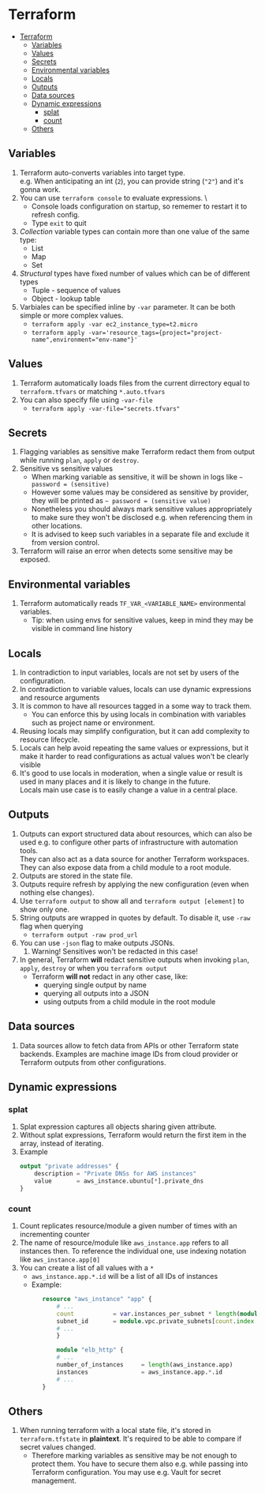 # Terraform

- [Terraform](#terraform)
  - [Variables](#variables)
  - [Values](#values)
  - [Secrets](#secrets)
  - [Environmental variables](#environmental-variables)
  - [Locals](#locals)
  - [Outputs](#outputs)
  - [Data sources](#data-sources)
  - [Dynamic expressions](#dynamic-expressions)
    - [splat](#splat)
    - [count](#count)
  - [Others](#others)


## Variables

1. Terraform auto-converts variables into target type. \
    e.g. When anticipating an int (`2`), you can provide string (`"2"`) and it's gonna work.
2. You can use `terraform console` to evaluate expressions. \
    - Console loads configuration on startup, so rememer to restart it to refresh config.
    - Type `exit` to quit
3. *Collection* variable types can contain more than one value of the same type:
   - List
   - Map
   - Set
4. *Structural* types have fixed number of values which can be of different types
   - Tuple - sequence of values
   - Object - lookup table
5. Varbiales can be specified inline by `-var` parameter. It can be both simple or more complex values.
    - `terraform apply -var ec2_instance_type=t2.micro`
    - `terraform apply -var='resource_tags={project="project-name",environment="env-name"}'`

## Values

1. Terraform automatically loads files from the current dirrectory equal to `terraform.tfvars` or matching `*.auto.tfvars`
2. You can also specify file using `-var-file`
    - `terraform apply -var-file="secrets.tfvars"`

## Secrets

1. Flagging variables as sensitive make Terraform redact them from output while running `plan`, `apply` or `destroy`.
2. Sensitive vs sensitive values
   - When marking variable as sensitive, it will be shown in logs like `~ password = (sensitive)`
   -  However some values may be considered as sensitive by provider, they will be printed as `~ password = (sensitive value)`
   - Nonetheless you should always mark sensitive values appropriately to make sure they won't be disclosed e.g. when referencing them in other locations.
   - It is advised to keep such variables in a separate file and exclude it from version control.
3. Terraform will raise an error when detects some sensitive may be exposed.

## Environmental variables

1. Terraform automatically reads `TF_VAR_<VARIABLE_NAME>` environmental variables.
   - Tip: when using envs for sensitive values, keep in mind they may be visible in command line history

## Locals

1. In contradiction to input variables, locals are not set by users of the configuration.
2. In contradiction to variable values, locals can use dynamic expressions and resource arguments
3. It is common to have all resources tagged in a some way to track them.
   - You can enforce this by using locals in combination with variables such as project name or environment.
4. Reusing locals may simplify configuration, but it can add complexity to resource lifecycle.
5. Locals can help avoid repeating the same values or expressions, but it make it harder to read configurations as actual values won't be clearly visible
6. It's good to use locals in moderation, when a single value or result is used in many places and it is likely to change in the future. \
Locals main use case is to easily change a value in a central place.

## Outputs

1. Outputs can export structured data about resources, which can also be used e.g. to configure other parts of infrastructure with automation tools. \
   They can also act as a data source for another Terraform workspaces. \
   They can also expose data from a child module to a root module.
2. Outputs are stored in the state file.
3. Outputs require refresh by applying the new configuration (even when nothing else changes).
4. Use `terraform output` to show all and `terraform output [element]` to show only one.
5. String outputs are wrapped in quotes by default. To disable it, use `-raw` flag when querying
   - `terraform output -raw prod_url`
6. You can use `-json` flag to make outputs JSONs.
   1. Warning! Sensitives won't be redacted in this case!
7. In general, Terraform **will** redact sensitive outputs when invoking `plan`, `apply`, `destroy` or when you `terraform output`
   - Terraform **will not** redact in any other case, like:
     - querying single output by name
     - querying all outputs into a JSON
     - using outputs from a child module in the root module

## Data sources

1. Data sources allow to fetch data from APIs or other Terraform state backends. Examples are machine image IDs from cloud provider or Terraform outputs from other configurations.

## Dynamic expressions

### splat

1. Splat expression captures all objects sharing given attribute.
2. Without splat expressions, Terraform would return the first item in the array, instead of iterating.
3. Example
    ```tf
    output "private addresses" {
        description = "Private DNSs for AWS instances"
        value       = aws_instance.ubuntu[*].private_dns
    }
    ```

### count

1. Count replicates resource/module a given number of times with an incrementing counter
2. The name of resource/module like `aws_instance.app` refers to all instances then. To reference the individual one, use indexing notation like `aws_instance.app[0]`
3. You can create a list of all values with a `*`
   - `aws_instance.app.*.id` will be a list of all IDs of instances
   - Example:
     ```tf
        resource "aws_instance" "app" {
            # ...
            count           = var.instances_per_subnet * length(module.vpc.private_subnets)
            subnet_id       = module.vpc.private_subnets[count.index % length(module.vpc.private_subnets)]
            # ...
            }

            module "elb_http" {
            # ...
            number_of_instances     = length(aws_instance.app)
            instances               = aws_instance.app.*.id
            # ...
        }
     ```

## Others

1. When running terraform with a local state file, it's stored in `terraform.tfstate` in **plaintext**. It's required to be able to compare if secret values changed.
   - Therefore marking variables as sensitive may be not enough to protect them. You have to secure them also e.g. while passing into Terraform configuration. You may use e.g. Vault for secret management.
  